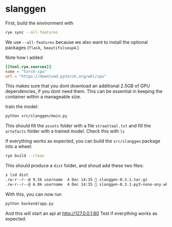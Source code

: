 # slanggen

First, build the environment with
```bash
rye sync --all-features
```

We use `--all-features` because we also want to install the optional packages (`flask`,` beautifulsoup4`.)

Note how I added 
```toml
[[tool.rye.sources]]
name = "torch-cpu"
url = "https://download.pytorch.org/whl/cpu"
```
This makes sure that you dont download an additional 2.5GB of GPU dependencies, if you dont need them.
This can be essential in keeping the container within a manageable size.

train the model:
```bash
python src/slanggen/main.py
```
This should fill the `assets` folder with a file `straattaal.txt` and fill the `artefacts` folder with a trained model.
Check this with `ls`

If everything works as expected, you can build the `src/slanggen` package into a wheel:
```bash 
rye build --clean
```

This should produce a `dist` folder, and shoud add these two files:
```bash
❯ lsd dist
.rw-r--r--@ 9.5k username  4 Dec 14:35  slanggen-0.3.1.tar.gz
.rw-r--r--@ 6.0k username  4 Dec 14:35  slanggen-0.3.1-py3-none-any.whl
```

With this, you can now run 

```bash
python backend/app.py
```
And this will start an api at http://127.0.0.1:80
Test if everything works as expected.
